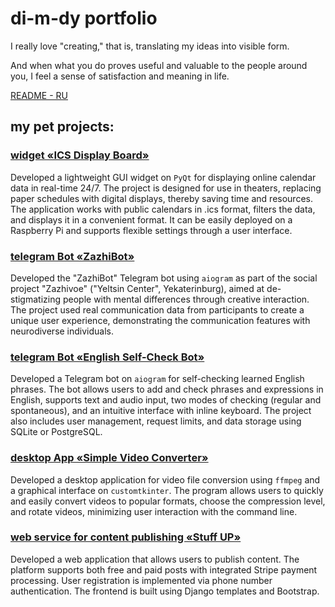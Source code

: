 # di-m-dy portfolio

I really love "creating," that is, translating my ideas into visible form.

And when what you do proves useful and valuable to the people around you, I feel a sense of satisfaction and meaning in life.

[README - RU](README_ru.md)

## my pet projects:

### [widget «ICS Display Board»](https://github.com/di-m-dy/ics_display_board.git)

Developed a lightweight GUI widget on `PyQt` for displaying online calendar data in real-time 24/7. The project is designed for use in theaters, replacing paper schedules with digital displays, thereby saving time and resources. The application works with public calendars in .ics format, filters the data, and displays it in a convenient format. It can be easily deployed on a Raspberry Pi and supports flexible settings through a user interface.

### [telegram Bot «ZazhiBot»](https://github.com/di-m-dy/ZazhiBot_Demo.git)

Developed the "ZazhiBot" Telegram bot using `aiogram` as part of the social project "Zazhivoe" ("Yeltsin Center", Yekaterinburg), aimed at de-stigmatizing people with mental differences through creative interaction. The project used real communication data from participants to create a unique user experience, demonstrating the communication features with neurodiverse individuals.

### [telegram Bot «English Self-Check Bot»](https://github.com/di-m-dy/EnglishSelfCheck_Bot_demo.git)

Developed a Telegram bot on `aiogram` for self-checking learned English phrases. The bot allows users to add and check phrases and expressions in English, supports text and audio input, two modes of checking (regular and spontaneous), and an intuitive interface with inline keyboard. The project also includes user management, request limits, and data storage using SQLite or PostgreSQL.

### [desktop App «Simple Video Converter»](https://github.com/di-m-dy/Video_Converter.git)

Developed a desktop application for video file conversion using `ffmpeg` and a graphical interface on `customtkinter`. The program allows users to quickly and easily convert videos to popular formats, choose the compression level, and rotate videos, minimizing user interaction with the command line.

### [web service for content publishing «Stuff UP»](https://gitlab.com/di-m-dy/staff_up.git)
Developed a web application that allows users to publish content. The platform supports both free and paid posts with integrated Stripe payment processing. User registration is implemented via phone number authentication. The frontend is built using Django templates and Bootstrap.
